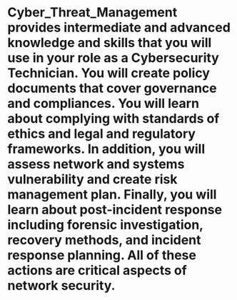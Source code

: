 # Cyber_Threat_Management provides intermediate and advanced knowledge and skills that you will use in your role as a Cybersecurity Technician. You will create policy documents that cover governance and compliances. You will learn about complying with standards of ethics and legal and regulatory frameworks. In addition, you will assess network and systems vulnerability and create risk management plan. Finally, you will learn about post-incident response including forensic investigation, recovery methods, and incident response planning. All of these actions are critical aspects of network security. 
